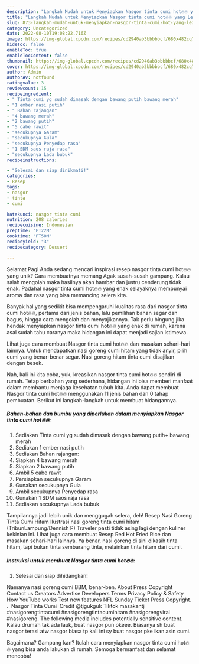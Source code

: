 ```yaml
---
description: "Langkah Mudah untuk Menyiapkan Nasgor tinta cumi hot🔥🔥 yang Lezat, Sempurna"
title: "Langkah Mudah untuk Menyiapkan Nasgor tinta cumi hot🔥🔥 yang Lezat, Sempurna"
slug: 873-langkah-mudah-untuk-menyiapkan-nasgor-tinta-cumi-hot-yang-lezat-sempurna
category: Uncategorized
date: 2022-08-10T19:08:22.716Z
image: https://img-global.cpcdn.com/recipes/cd2940ab3bbbbbcf/680x482cq70/nasgor-tinta-cumi-hot-foto-resep-utama.jpg
hideToc: false
enableToc: true
enableTocContent: false
thumbnail: https://img-global.cpcdn.com/recipes/cd2940ab3bbbbbcf/680x482cq70/nasgor-tinta-cumi-hot-foto-resep-utama.jpg
cover: https://img-global.cpcdn.com/recipes/cd2940ab3bbbbbcf/680x482cq70/nasgor-tinta-cumi-hot-foto-resep-utama.jpg
author: Admin
authorAv: notfound
ratingvalue: 3
reviewcount: 15
recipeingredient:
- " Tinta cumi yg sudah dimasak dengan bawang putih bawang merah"
- "1 ember nasi putih"
- " Bahan rajangan"
- "4 bawang merah"
- "2 bawang putih"
- "5 cabe rawit"
- "secukupnya Garam"
- "secukupnya Gula"
- "secukupnya Penyedap rasa"
- "1 SDM saos raja rasa"
- "secukupnya Lada bubuk"
recipeinstructions:

- "Selesai dan siap dinikmati!"
categories:
- Resep
tags:
- nasgor
- tinta
- cumi

katakunci: nasgor tinta cumi 
nutrition: 208 calories
recipecuisine: Indonesian
preptime: "PT22M"
cooktime: "PT50M"
recipeyield: "3"
recipecategory: Dessert

---
```



Selamat Pagi Anda sedang mencari inspirasi resep nasgor tinta cumi hot🔥🔥 yang unik? Cara membuatnya memang Agak susah-susah gampang. Kalau salah mengolah maka hasilnya akan hambar dan justru cenderung tidak enak. Padahal nasgor tinta cumi hot🔥🔥 yang enak selayaknya mempunyai aroma dan rasa yang bisa memancing selera kita.


Banyak hal yang sedikit bisa mempengaruhi kualitas rasa dari nasgor tinta cumi hot🔥🔥, pertama dari jenis bahan, lalu pemilihan bahan segar dan bagus, hingga cara mengolah dan menyajikannya. Tak perlu bingung jika hendak menyiapkan nasgor tinta cumi hot🔥🔥 yang enak di rumah, karena asal sudah tahu caranya maka hidangan ini dapat menjadi sajian istimewa.

Lihat juga cara membuat Nasgor tinta cumi hot🔥🔥 dan masakan sehari-hari lainnya. Untuk mendapatkan nasi goreng cumi hitam yang tidak anyir, pilih cumi yang benar-benar segar. Nasi goreng hitam tinta cumi disajikan dengan besek.


Nah, kali ini kita coba, yuk, kreasikan nasgor tinta cumi hot🔥🔥 sendiri di rumah. Tetap berbahan yang sederhana, hidangan ini bisa memberi manfaat dalam membantu menjaga kesehatan tubuh kita. Anda dapat membuat Nasgor tinta cumi hot🔥🔥 menggunakan 11 jenis bahan dan 0 tahap pembuatan. Berikut ini langkah-langkah untuk membuat hidangannya.

<!--inarticleads1-->

##### Bahan-bahan dan bumbu yang diperlukan dalam menyiapkan Nasgor tinta cumi hot🔥🔥:

1. Sediakan  Tinta cumi yg sudah dimasak dengan bawang putih+ bawang merah
1. Sediakan 1 ember nasi putih
1. Sediakan  Bahan rajangan:
1. Siapkan 4 bawang merah
1. Siapkan 2 bawang putih
1. Ambil 5 cabe rawit
1. Persiapkan secukupnya Garam
1. Gunakan secukupnya Gula
1. Ambil secukupnya Penyedap rasa
1. Gunakan 1 SDM saos raja rasa
1. Sediakan secukupnya Lada bubuk


Tampilannya jadi lebih unik dan menggugah selera, deh! Resep Nasi Goreng Tinta Cumi Hitam Ilustrasi nasi goreng tinta cumi hitam (TribunLampung/Dennish P) Traveler pasti tidak asing lagi dengan kuliner kekinian ini. Lihat juga cara membuat Resep Red Hot Fried Rice dan masakan sehari-hari lainnya. Ya benar, nasi goreng di sini dikasih tinta hitam, tapi bukan tinta sembarang tinta, melainkan tinta hitam dari cumi. 

<!--inarticleads2-->

##### Instruksi untuk membuat Nasgor tinta cumi hot🔥🔥:


1. Selesai dan siap dihidangkan!

Namanya nasi goreng cumi BBM, benar-ben. About Press Copyright Contact us Creators Advertise Developers Terms Privacy Policy &amp; Safety How YouTube works Test new features NFL Sunday Ticket Press Copyright. . ⁣ Nasgor Tinta Cumi ⁣ Credit @tjgukguk Tiktok masakantj ⁣ ⁣ ⁣ #nasigorengtintacumi #nasigorengtintacumihitam #nasigorengviral #nasigoreng. The following media includes potentially sensitive content. Kalau drumah tak ada lauk, buat nasgor pun okeee. Biasanya sh buat nasgor terasi atw nasgor biasa tp kali ini sy buat nasgor pke ikan asin cumi. 

Bagaimana? Gampang kan? Itulah cara menyiapkan nasgor tinta cumi hot🔥🔥 yang bisa anda lakukan di rumah. Semoga bermanfaat dan selamat mencoba!
